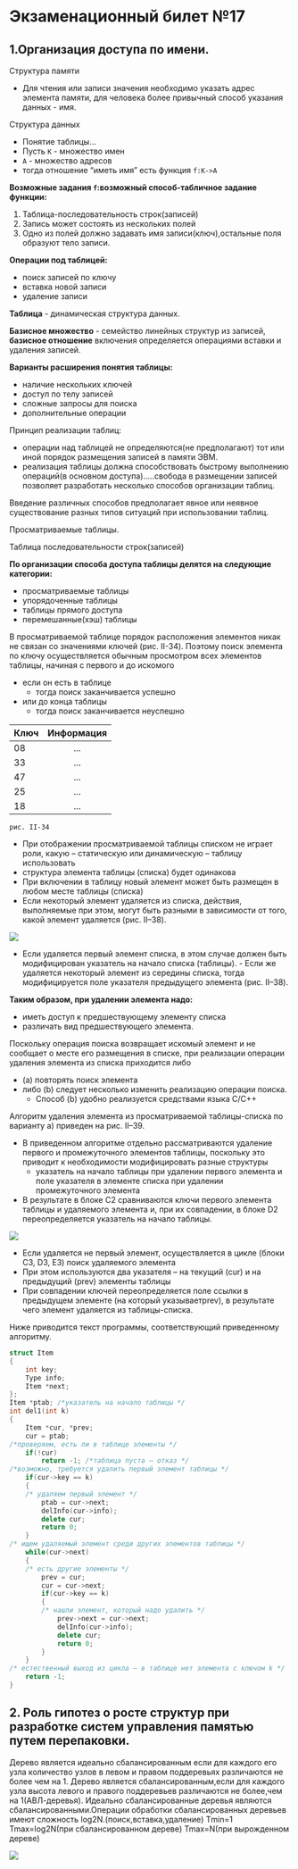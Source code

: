 # Экзаменационный билет №17

## 1.Организация доступа по имени.

Структура памяти

- Для чтения или записи значения необходимо указать адрес элемента памяти, для человека более привычный способ указания данных - имя.

Структура данных

- Понятие таблицы...
- Пусть `К` - множество имен
- `А` - множество адресов
- тогда отношение “иметь имя” есть функция `f:К->А`

**Возможные задания `f`:возможный способ-табличное задание функции:**

1.  Таблица-последовательность строк(записей)
2.  Запись может состоять из нескольких полей
3.  Одно из полей должно задавать имя записи(ключ),остальные поля образуют тело записи.

**Операции под таблицей:**

- поиск записей по ключу
- вставка новой записи
- удаление записи

**Таблица** - динамическая структура данных.

**Базисное множество** - семейство линейных структур из записей, **базисное отношение** включения определяется операциями вставки и удаления записей.

**Варианты расширения понятия таблицы:**

- наличие нескольких ключей
- доступ по телу записей
- сложные запросы для поиска
- дополнительные операции

Принцип реализации таблиц:

- операции над таблицей не определяются(не предполагают) тот или иной порядок размещения записей в памяти ЭВМ.
- реализация таблицы должна способствовать быстрому выполнению операций(в основном доступа).....свобода в размещении записей позволяет разработать несколько способов организации таблиц.

Введение различных способов предполагает явное или неявное существование разных типов ситуаций при использовании таблиц.

Просматриваемые таблицы.

Таблица последовательности строк(записей)

**По организации способа доступа таблицы делятся на следующие категории:**

- просматриваемые таблицы
- упорядоченные таблицы
- таблицы прямого доступа
- перемешанные(хэш) таблицы

В просматриваемой таблице порядок расположения элементов никак не связан со значениями ключей (рис. II-34). Поэтому поиск элемента по ключу осуществляется обычным просмотром всех элементов таблицы, начиная с первого и до искомого

- если он есть в таблице
  - тогда поиск заканчивается успешно
- или до конца таблицы
  - тогда поиск заканчивается неуспешно

| Ключ | Информация |
| ---- | :--------: |
| 08   |    ...     |
| 33   |    ...     |
| 47   |    ...     |
| 25   |    ...     |
| 18   |    ...     |

`рис. II-34`

- При отображении просматриваемой таблицы списком не играет роли, какую – статическую или динамическую – таблицу использовать
- структура элемента таблицы (списка) будет одинакова
- При включении в таблицу новый элемент может быть размещен в любом месте таблицы (списка)
- Если некоторый элемент удаляется из списка, действия, выполняемые при этом, могут быть разными в зависимости от того, какой элемент удаляется (рис. II–38).

![](../pictures/ticket17-1.png)

- Если удаляется первый элемент списка, в этом случае должен быть модифицирован указатель на начало списка (таблицы). - Если же удаляется некоторый элемент из середины списка, тогда модифицируется поле указателя предыдущего элемента (рис. II–38).

**Таким образом, при удалении элемента надо:**

- иметь доступ к предшествующему элементу списка
- различать вид предшествующего элемента.

Поскольку операция поиска возвращает искомый элемент и не сообщает о месте его размещения в списке, при реализации операции удаления элемента из списка приходится либо

- (a) повторять поиск элемента
- либо (b) следует несколько изменить реализацию операции поиска.
  - Способ (b) удобно реализуется средствами языка С/С++

Алгоритм удаления элемента из просматриваемой таблицы-списка по варианту a) приведен на рис. II–39.

- В приведенном алгоритме отдельно рассматриваются удаление первого и промежуточного элементов таблицы, поскольку это приводит к необходимости модифицировать разные структуры
  - указатель на начало таблицы при удалении первого элемента и поле указателя в элементе списка при удалении промежуточного элемента
- В результате в блоке C2 сравниваются ключи первого элемента таблицы и удаляемого элемента и, при их совпадении, в блоке D2 переопределяется указатель на начало таблицы.

![](../pictures/ticket17-2.png)

- Если удаляется не первый элемент, осуществляется в цикле (блоки C3, D3, E3) поиск удаляемого элемента
- При этом используются два указателя – на текущий (cur) и на предыдущий (prev) элементы таблицы
- При совпадении ключей переопределяется поле ссылки в предыдущем элементе (на который указываетprev), в результате чего элемент удаляется из таблицы-списка.

Ниже приводится текст программы, соответствующий приведенному алгоритму.

```C++
struct Item
{
    int key;
    Type info;
    Item *next;
};
Item *ptab; /*указатель на начало таблицы */
int del1(int k)
{
    Item *cur, *prev;
    cur = ptab;
/*проверяем, есть ли в таблице элементы */
    if(!cur)
        return -1; /*таблица пуста – отказ */
/*возможно, требуется удалить первый элемент таблицы */
    if(cur->key == k)
    {
    /* удаляем первый элемент */
        ptab = cur->next;
        delInfo(cur->info);
        delete cur;
        return 0;
    }
/* ищем удаляемый элемент среди других элементов таблицы */
    while(cur->next)
    {
    /* есть другие элементы */
        prev = cur;
        cur = cur->next;
        if(cur->key == k)
        {
        /* нашли элемент, который надо удалить */
            prev->next = cur->next;
            delInfo(cur->info);
            delete cur;
            return 0;
        }
    }
/* естественный выход из цикла – в таблице нет элемента с ключом k */
    return -1;
}
```

## 2. Роль гипотез о росте структур при разработке систем управления памятью путем перепаковки.

Дерево является идеально сбалансированным если для каждого его узла количество узлов в левом и правом поддеревьях различаются не более чем на 1.
Дерево является сбалансированным,если для каждого узла высота левого и правого поддеревьев различаются не более,чем на 1(АВЛ-деревья).
Идеально сбалансированные деревья являются сбалансированными.Операции обработки сбалансированных деревьев имеют сложность log2N.(поиск,вставка,удаление)
Тmin=1
Tmax=log2N(при сбалансированном дереве)
Tmax=N(при вырожденном дереве)

![](../pictures/ticket17-3.png)
